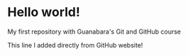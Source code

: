 # Hello world!
 My first repository with Guanabara's Git and GitHub course

This line I added directly from GitHub website!

